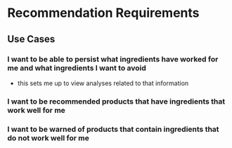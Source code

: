# Recommendation Requirements

## Use Cases

### I want to be able to persist what ingredients have worked for me and what ingredients I want to avoid

- this sets me up to view analyses related to that information

### I want to be recommended products that have ingredients that work well for me

### I want to be warned of products that contain ingredients that do not work well for me

